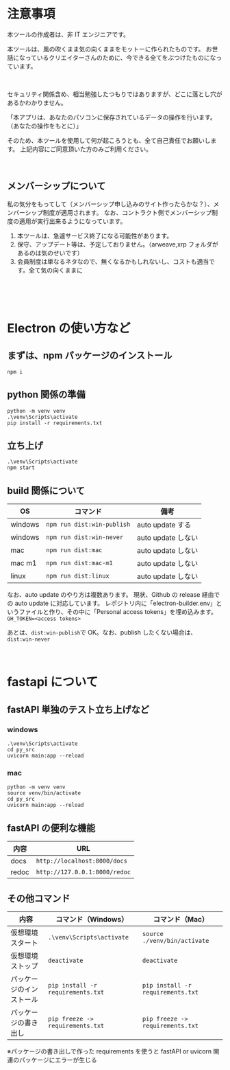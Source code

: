 # 注意事項

本ツールの作成者は、非 IT エンジニアです。

本ツールは、風の吹くまま気の向くままをモットーに作られたものです。
お世話になっているクリエイターさんのために、今できる全てをぶつけたものになっています。

<br>

セキュリティ関係含め、相当勉強したつもりではありますが、どこに落とし穴があるかわかりません。

「本アプリは、あなたのパソコンに保存されているデータの操作を行います。（あなたの操作をもとに）」

そのため、本ツールを使用して何が起ころうとも、全て自己責任でお願いします。
上記内容にご同意頂いた方のみご利用ください。

<br>

## メンバーシップについて

私の気分をもってして（メンバーシップ申し込みのサイト作ったらかな？）、メンバーシップ制度が適用されます。
なお、コントラクト側でメンバーシップ制度の適用が実行出来るようになっています。

1. 本ツールは、急遽サービス終了になる可能性があります。
2. 保守、アップデート等は、予定しておりません。（arweave,xrp フォルダがあるのは気のせいです）
3. 会員制度は単なるネタなので、無くなるかもしれないし、コストも適当です。全て気の向くままに

<br>
<br>
<br>

# Electron の使い方など

## まずは、npm パッケージのインストール

```
npm i
```

## python 関係の準備

```
python -m venv venv
.\venv\Scripts\activate
pip install -r requirements.txt
```

## 立ち上げ

```
.\venv\Scripts\activate
npm start
```

## build 関係について

| OS      | コマンド                   | 備考               |
| ------- | -------------------------- | ------------------ |
| windows | `npm run dist:win-publish` | auto update する   |
| windows | `npm run dist:win-never`   | auto update しない |
| mac     | `npm run dist:mac`         | auto update しない |
| mac m1  | `npm run dist:mac-m1`      | auto update しない |
| linux   | `npm run dist:linux`       | auto update しない |

なお、auto update のやり方は複数あります。
現状、Github の release 経由での auto update に対応しています。
レポジトリ内に「electron-builder.env」というファイルと作り、その中に「Personal access tokens」を埋め込みます。
`GH_TOKEN=<access tokens>`

あとは、`dist:win-publish`で OK。なお、publish したくない場合は、`dist:win-never`

<br>

# fastapi について

## fastAPI 単独のテスト立ち上げなど

### windows

```
.\venv\Scripts\activate
cd py_src
uvicorn main:app --reload
```

### mac

```
python -m venv venv
source venv/bin/activate
cd py_src
uvicorn main:app --reload
```

## fastAPI の便利な機能

| 内容  | URL                           |
| ----- | ----------------------------- |
| docs  | `http://localhost:8000/docs`  |
| redoc | `http://127.0.0.1:8000/redoc` |

## その他コマンド

| 内容                     | コマンド（Windows）               | コマンド（Mac）                   |
| ------------------------ | --------------------------------- | --------------------------------- |
| 仮想環境スタート　       | `.\venv\Scripts\activate`         | `source ./venv/bin/activate`      |
| 仮想環境ストップ         | `deactivate`                      | `deactivate`                      |
| パッケージのインストール | `pip install -r requirements.txt` | `pip install -r requirements.txt` |
| パッケージの書き出し     | `pip freeze -> requirements.txt`  | `pip freeze -> requirements.txt`  |

※パッケージの書き出しで作った requirements を使うと fastAPI or uvicorn 関連のパッケージにエラーが生じる

